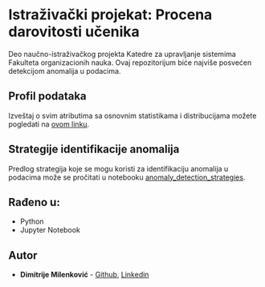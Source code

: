 # Istraživački projekat: Procena darovitosti učenika 

Deo naučno-istraživačkog projekta Katedre za upravljanje sistemima Fakulteta organizacionih nauka. Ovaj repozitorijum biće najviše posvećen detekcijom anomalija u podacima. 

## Profil podataka

Izveštaj o svim atributima sa osnovnim statistikama i distribucijama možete pogledati na [ovom linku](https://dimitrijem.github.io/donation_analysis_ts/).


## Strategije identifikacije anomalija

Predlog strategija koje se mogu koristi za identifikaciju anomalija u podacima može se pročitati u notebooku [anomaly_detection_strategies](https://github.com/DimitrijeM/donation_analysis_ts/blob/master/anomaly_detection_strategies.ipynb).


## Rađeno u:

* Python
* Jupyter Notebook


## Autor

* **Dimitrije Milenković** - [Github](https://github.com/DimitrijeM/), [Linkedin](https://www.linkedin.com/in/dimitrijemilenkovicdm/)


